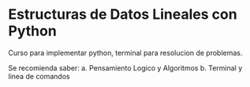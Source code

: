 # Estructuras de Datos Lineales con Python

Curso para implementar python, terminal para resolucion de problemas.

Se recomienda saber:
a. Pensamiento Logico y Algoritmos
b. Terminal y linea de comandos

